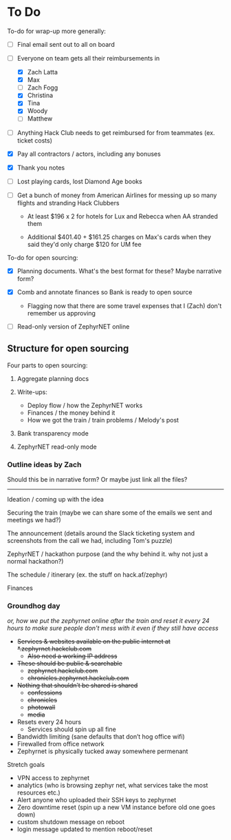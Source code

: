 # To Do

To-do for wrap-up more generally:

- [ ] Final email sent out to all on board

- [ ] Everyone on team gets all their reimbursements in

  - [x] Zach Latta
  - [x] Max
  - [ ] Zach Fogg
  - [X] Christina
  - [X] Tina
  - [X] Woody
  - [ ] Matthew

- [ ] Anything Hack Club needs to get reimbursed for from teammates (ex. ticket costs)

- [X] Pay all contractors / actors, including any bonuses

- [X] Thank you notes

- [ ] Lost playing cards, lost Diamond Age books

- [ ] Get a bunch of money from American Airlines for messing up so many flights and stranding Hack Clubbers

  - At least $196 x 2 for hotels for Lux and Rebecca when AA stranded them

  - Additional $401.40 + $161.25 charges on Max's cards when they said they'd only charge $120 for UM fee

To-do for open sourcing:

- [X] Planning documents. What's the best format for these? Maybe narrative form?

- [x] Comb and annotate finances so Bank is ready to open source

  - Flagging now that there are some travel expenses that I (Zach) don't remember us approving

- [ ] Read-only version of ZephyrNET online

## Structure for open sourcing

Four parts to open sourcing:

1. Aggregate planning docs
2. Write-ups:

   - Deploy flow / how the ZephyrNET works
   - Finances / the money behind it
   - How we got the train / train problems / Melody's post

3. Bank transparency mode
4. ZephyrNET read-only mode

### Outline ideas by Zach

Should this be in narrative form? Or maybe just link all the files?

---

Ideation / coming up with the idea

Securing the train (maybe we can share some of the emails we sent and meetings we had?)

The announcement (details around the Slack ticketing system and screenshots from the call we had, including Tom's puzzle)

ZephyrNET / hackathon purpose (and the why behind it. why not just a normal hackathon?)

The schedule / itinerary (ex. the stuff on hack.af/zephyr)

Finances

### Groundhog day

_or, how we put the zephyrnet online after the train and reset it every 24 hours to make sure people don't mess with it even if they still have access_

- ~~Services & websites available on the public internet at *.zephyrnet.hackclub.com~~
  - ~~Also need a working IP address~~
- ~~These should be public & searchable~~
	- ~~zephyrnet.hackclub.com~~
	- ~~chronicles.zephyrnet.hackclub.com~~
- ~~Nothing that shouldn’t be shared is shared~~
	- ~~confessions~~
	- ~~chronicles~~
	- ~~photowall~~
	- ~~media~~
- Resets every 24 hours
	- Services should spin up all fine
- Bandwidth limiting (sane defaults that don’t hog office wifi)
- Firewalled from office network
- Zephyrnet is physically tucked away somewhere permenant

Stretch goals

- VPN access to zephyrnet
- analytics (who is browsing zephyr net, what services take the most resources etc.)
- Alert anyone who uploaded their SSH keys to zephyrnet
- Zero downtime reset (spin up a new VM instance before old one goes down)
- custom shutdown message on reboot
- login message updated to mention reboot/reset
